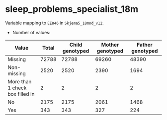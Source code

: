 # sleep_problems_specialist_18m
Variable mapping to `EE846` in `Skjema5_18mnd_v12`.
- Number of values:

| Value | Total | Child genotyped | Mother genotyped | Father genotyped |
| ----- | ----- | --------------- | ---------------- | ---------------- |
| Missing | 72788 | 72788 | 69260 | 48390 |
| Non-missing | 2520 | 2520 | 2390 | 1694 |
| More than 1 check box filled in | 2 | 2 | 2 |2 |
| No | 2175 | 2175 | 2061 |1468 |
| Yes | 343 | 343 | 327 |224 |



